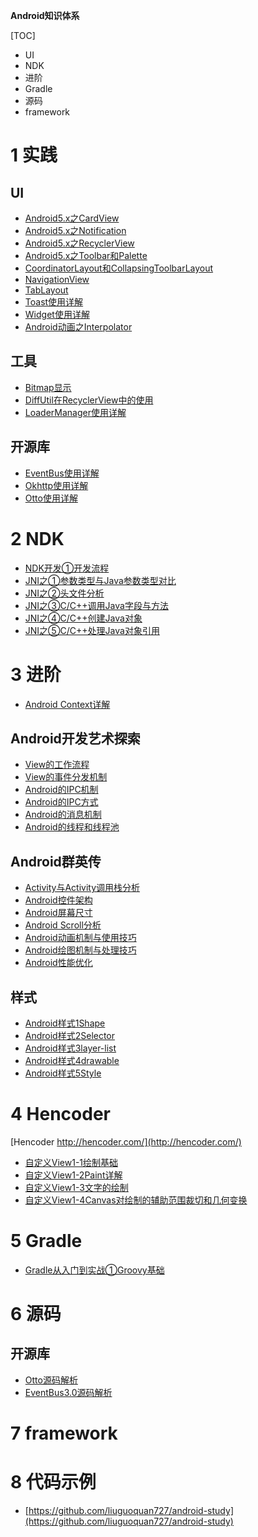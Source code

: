 **Android知识体系**

[TOC]

* UI
* NDK
* 进阶
* Gradle
* 源码
* framework

# 1 实践

## UI

* [Android5.x之CardView](实践/Android5.x之CardView.md)
* [Android5.x之Notification](实践/Android5.x之Notification.md)
* [Android5.x之RecyclerView](实践/Android5.x之RecyclerView.md)
* [Android5.x之Toolbar和Palette](实践/Android5.x之Toolbar和Palette.md)
* [CoordinatorLayout和CollapsingToolbarLayout](实践/CoordinatorLayout和CollapsingToolbarLayout.md)
* [NavigationView](实践/NavigationView.md)
* [TabLayout](实践/TabLayout.md)
* [Toast使用详解](实践/Toast使用详解.md)
* [Widget使用详解](实践/Widget使用详解.md)
* [Android动画之Interpolator](实践/Android动画之Interpolator.md)

## 工具

* [Bitmap显示](实践/Bitmap显示.md)
* [DiffUtil在RecyclerView中的使用](实践/DiffUtil在RecyclerView中的使用.md)
* [LoaderManager使用详解](实践/LoaderManager使用详解.md)

## 开源库

* [EventBus使用详解](实践/EventBus使用详解.md)
* [Okhttp使用详解](实践/Okhttp使用详解.md)
* [Otto使用详解](实践/Otto使用详解.md)

# 2 NDK

* [NDK开发①开发流程](ndk/NDK开发①开发流程.md)
* [JNI之①参数类型与Java参数类型对比](ndk/JNI之①参数类型与Java参数类型对比.md)
* [JNI之②头文件分析](ndk/JNI之②头文件分析.md)
* [JNI之③C/C++调用Java字段与方法](ndk/JNI之③C/C++调用Java字段与方法.md)
* [JNI之④C/C++创建Java对象](ndk/JNI之④C/C++创建Java对象.md)
* [JNI之⑤C/C++处理Java对象引用](ndk/JNI之⑤C/C++处理Java对象引用.md)

# 3 进阶

* [Android Context详解](进阶/Android-Context详解.md)

## Android开发艺术探索

* [View的工作流程](进阶/View的工作流程.md)
* [View的事件分发机制](进阶/View的事件分发机制.md)
* [Android的IPC机制](进阶/Android的IPC机制.md)
* [Android的IPC方式](进阶/Android的IPC方式.md)
* [Android的消息机制](进阶/Android的消息机制.md)
* [Android的线程和线程池](进阶/Android的线程和线程池.md)

## Android群英传 

* [Activity与Activity调用栈分析](进阶/Activity与Activity调用栈分析.md)
* [Android控件架构](进阶/Android控件架构.md)
* [Android屏幕尺寸](进阶/Android屏幕尺寸.md)
* [Android Scroll分析](进阶/Android-Scroll分析.md)
* [Android动画机制与使用技巧](进阶/Android动画机制与使用技巧.md)
* [Android绘图机制与处理技巧](进阶/Android绘图机制与处理技巧.md)
* [Android性能优化](进阶/Android性能优化.md)

## 样式

* [Android样式1Shape](进阶/Android样式1Shape.md)
* [Android样式2Selector](进阶/Android样式2Selector.md)
* [Android样式3layer-list](进阶/Android样式3layer-list.md)
* [Android样式4drawable](进阶/Android样式4drawable.md)
* [Android样式5Style](进阶/Android样式5Style.md)

# 4 Hencoder

[Hencoder http://hencoder.com/](http://hencoder.com/)

* [自定义View1-1绘制基础](hencoder/自定义View1-1绘制基础.md)
* [自定义View1-2Paint详解](hencoder/自定义View1-2Paint详解.md)
* [自定义View1-3文字的绘制](hencoder/自定义View1-3文字的绘制.md)
* [自定义View1-4Canvas对绘制的辅助范围裁切和几何变换](hencoder/自定义View1-4Canvas对绘制的辅助范围裁切和几何变换.md)

# 5 Gradle

* [Gradle从入门到实战①Groovy基础](gradle/Gradle从入门到实战①Groovy基础.md)


# 6 源码

## 开源库

* [Otto源码解析](源码/Otto源码解析.md)
* [EventBus3.0源码解析](源码/EventBus3.0源码解析.md)

# 7 framework

# 8 代码示例

* [https://github.com/liuguoquan727/android-study](https://github.com/liuguoquan727/android-study)

